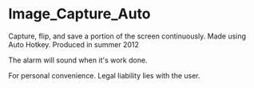 # Image_Capture_Auto
Capture, flip, and save a portion of the screen continuously. Made using Auto Hotkey. Produced in summer 2012

The alarm will sound when it's work done.

For personal convenience. Legal liability lies with the user.
